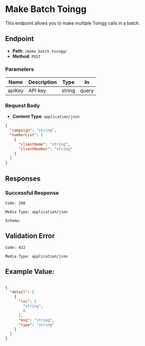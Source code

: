 # Make Batch Toingg

This endpoint allows you to make multiple Toingg calls in a batch.

## Endpoint

- **Path**: `/make_batch_toingg/`
- **Method**: `POST`

### Parameters

| Name   | Description | Type   | In     |
|--------|-------------|--------|--------|
| apiKey | API key     | string | query  |

### Request Body

- **Content Type**: `application/json`

```json
{
  "campaign": "string",
  "numberList": [
    {
      "clientName": "string",
      "clientNumber": "string"
    }
  ]
}
```


## Responses
### Successful Response

    Code: 200

    Media Type: application/json

    Schema:

   

## Validation Error

    Code: 422

    Media Type: application/json

    
    
## Example Value:

``` json

{
  "detail": [
    {
      "loc": [
        "string",
        0
      ],
      "msg": "string",
      "type": "string"
    }
  ]
}
```
